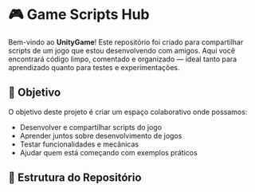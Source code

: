 # 🎮 Game Scripts Hub

Bem-vindo ao **UnityGame**! Este repositório foi criado para compartilhar scripts de um jogo que estou desenvolvendo com amigos. Aqui você encontrará código limpo, comentado e organizado — ideal tanto para aprendizado quanto para testes e experimentações.

## 🚀 Objetivo

O objetivo deste projeto é criar um espaço colaborativo onde possamos:

- Desenvolver e compartilhar scripts do jogo
- Aprender juntos sobre desenvolvimento de jogos
- Testar funcionalidades e mecânicas
- Ajudar quem está começando com exemplos práticos

## 📁 Estrutura do Repositório

